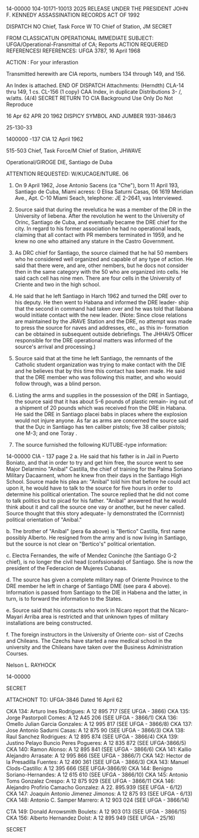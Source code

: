 14-00000
104-10171-10013 2025 RELEASE UNDER THE PRESIDENT JOHN F. KENNEDY ASSASSINATION RECORDS ACT OF 1992

DISPATCH
NO
Chief, Task Force W
TO
Chief of Station, JM
SECRET

FROM
CLASSICATUN
OPERATIONAL IMMEDIATE
SUBJECT:
UFGA/Operational-Fransmittal of CA; Reports
ACTION REQUERED REFERENCESI
REFERENCES: UFGA 3787, 16 April 1968

ACTION : For your inferastion

Transmitted herewith are CIA reports, numbers 134 through 149, and 156.

An Index is attached.
END OF DISPATCH
Attachments: (Herndth)
CLA-14 thru 149, 1 cs.
CL-156 (1 copy)
CAA Index, in duplicate
Distributions
3-  /, w/atts. (4/4)
SECRET
RETURN TO CIA
Background Use Only
Do Not Reproduce

16 Apr 62
APR 20 1962
DISPICY SYMBOL AND JUMBER
1931-3846/3

25-130-33

1400000
-137
CIA
12 April 1962

515-503
Chief, Task Force/M
Chief of Station, JHWAVE

Operational/GIROGE
DIE, Santiago de Duba

ATTENTION REQUESTED: W/KUCAGE/NTURE. 06

1. On 9 April 1962, Jose Antonio Sacens (ca "Che"), born
11 April 193, Santiago de Cuba, Miami acress: 0 Elisa Saturni Casas, 06
1619 Meridian Ave., Apt. C-10 Miami Seach, telephone: JE 2-2641, vas
Interviewed.
2. Source said that during the revelutica he was a member of the
DR in the University of liebena. After the revolution he went to the
University of Orinc, Santiago de Cuba, and eventually became the DRE
chief for the city. In regard to his former association he had no
operational leads, claiming that all contact with PR members terminated
in 1959, and he knew no one who attained any stature in the Castro
Government.

3. As DRC chief for Santiago, the source claimed that he hal 50
members who he considered well organized and capable of any type of
action. He said that there were, and are, other nembers, but he docs
not consider then in the same category with the 50 who are organized into
cells. He said cach cell has nine men. There are four cells in the
University of Criente and two in the high school.

4. He said that he left Santiago in Harch 1962 and turned the DRE
over to his deputy. He then went to Habana and informed the DRE leader-
ship that the second in command had taken over and he was told that
llabana would initiate contact with the new leader. (Note: Since close
relations are maintained by the JRAVE Station and the DRE, no attempt
was made to press the source for naves and addresses, etc., as this in-
formation can be obtained in subsequent outside debriefings. The JHHAVS
Officer responsible for the DRE operational matters was informed of the
source's arrival and processing.)

5. Source said that at the time he left Santiago, the remnants of
the Catholic student organization was trying to make contact with the
DIE and he believes that by this time this contact has been made. He
said that the DRE member who was following this matter, and who would
follow through, was a blind person.

6. Listing the arms and supplies in the possession of the DRE in
Santiago, the source said that it has about 5-6 pounds of plastic remain-
ing out of a shipment of 20 pounds which was received fron the DRE in
Habana. He said the DRE in Santiago placei babs in places where the
explosion would not injure anyone. As far as arms are concerned the
source said that the Dực in Santiago has ten caliber pistols; five
38 caliber pistols; one M-3; and one Toray .

7. The source furnished the following KUTUBE-type information:

14-00000
CIA - 137
page 2
a. He said that his father is in Jail in Puerto Boniato,
and that in order to try and get him free, the source went to see Major
Delarmino "Anibal" Castilla, the chief of training for the Palma Soriano
Military Dacaarnent, whom he knew fron their days in the Santiago High
School. Source made his plea an: "Anibal" told him that before he could
act upon it, he would have to talk to the source for five hours in order
to determine his political orientation. The source replied that he did
not come to talk politics but to picad for his father. "Anibal"
answered that he would think about it and call the source one vay or
another, but he never called. Source thought that this story adequate-
ly demonstrated the (Corrnnist) political orientation of "Anibal."

b. The brother of "Anibal" (pera 6a above) is "Bertico"
Castilla, first name possibly Alberto. He resigned from the army and
is now living in Santiago, but the source is not clear on "Bertico's"
political orientation.

c. Electra Fernandes, the wife of Mendez Coninche (the
Santiago G-2 chief), is no longer the civil head (confssionado) of
Santiago. She is now the president of the Federacion de Mujeres Cubanas.

d. The source has given a complete military nap of Oriente
Province to the DRE member he left in charge of Santiago DME (see para 4
above). Information is passed from Santiago to the DIE in Habena and
the latter, in turn, is to forward the information to the States.

e. Source said that his contacts who work in Nicaro report
that the Nicaro-Mayari Arriba area is restricted and that unknown types
of military installations are being constructed.

f. The foreign instructors in the University of Oriente con-
sist of Czechs and Chileans. The Czechs have started a new medical
school in the university and the Chileans have taken over the Business
Administration Courses.

Nelson L. RAYHOCK

14-00000

SECRET

ATTACHONT TO: UFGA-3846 Dated 16 April 62

CKA 134: Arturo Ines Rodrigues: A 12 895 717 (SEE UFGA - 3866)
CKA 135: Jorge Pastorpoll Comes: A 12 A45 206 (SEE UFGA - 3866/1)
CKA 136: Omello Julian Garcia Gonzales: A 12 995 817 (SEE UFGA - 3866/8)
CKA 137: Jose Antonio Sadurni Casas: A 12 875 90 (SEE UFGA - 3866/3)
CKA 138: Raul Sanchez Rodrigues: A 12 895 874 (SEE UFGA - 3866/4)
CKA 139: Justino Pelayo Buncio Peres Pogueres: A 12 835 872 (SEE UFGA-3866/5)
CKA 140: Ramon Alonso: A 12 895 841 (SEE UFGA - 3866/6)
CKA 141: Kallio Alejandro Arrasate: A 12 995 866 (SEE UFGA - 3866/7)
CKA 142: Hector de la Presadilla Fuentes: A 12 490 361 (SEE UFGA - 3866/3)
CKA 143: Manuel Clods-Castillo: A 12 395 666 (SEE UFGA-3866/9)
CKA 144: Benigno Soriano-Hernandes: A 12 615 610 (SEE UFGA - 3866/10)
CKA 145: Antonio Toms Gonzalez Crespo: A 12 875 929 (SEE UFGA - 3866/11
CKA 146: Alejandro Profirio Camacho Gonzalez: A 22. 895.939 (SEE UFGA - 6/12)
CKA 147: Joaquin Antonio Jimenez Jimonos: A 12 875 93 (SEE UFGA - 6/13)
CKA 148: Antonio C. Samper Marrero: A 12 903 024 (SEE UFGA - 3866/14)

CTA 149: Donald Arrowsmith Boulets: A 12 903 013 (SEE UFGA - 3866/15)
CKA 156: Alberto Hernandez Dolst: A 12 895 949 (SEE UFGA - 25/16)

SECRET
